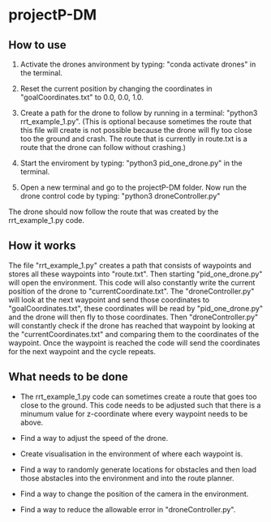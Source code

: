 # projectP-DM

## How to use 

1. Activate the drones anvironment by typing: "conda activate drones" in the terminal.

2. Reset the current position by changing the coordinates in "goalCoordinates.txt" to 0.0, 0.0, 1.0.

3. Create a path for the drone to follow by running in a terminal: "python3 rrt\_example\_1.py". (This is optional because sometimes the route that this file will create is not possible because the drone will fly too close too the ground and crash. The route that is currently in route.txt is a route that the drone can follow without crashing.)

4. Start the enviroment by typing: "python3 pid\_one\_drone.py" in the terminal.

5. Open a new terminal and go to the projectP-DM folder. Now run the drone control code by typing: "python3 droneController.py"

The drone should now follow the route that was created by the rrt\_example\_1.py code.



## How it works
The file "rrt\_example\_1.py" creates a path that consists of waypoints and stores all these waypoints into "route.txt".
Then starting "pid\_one\_drone.py" will open the environment. This code will also constantly write the current position of the drone to "currentCoordinate.txt".
The "droneController.py" will look at the next waypoint and send those coordinates to "goalCoordinates.txt", these coordinates will be read by "pid\_one\_drone.py" and the drone will then fly to those coordinates. Then "droneController.py" will constantly check if the drone has reached that waypoint by looking at the "currentCoordinates.txt" and comparing them to the coordinates of the waypoint. Once the waypoint is reached the code will send the coordinates for the next waypoint and the cycle repeats. 



## What needs to be done

- The rrt\_example\_1.py code can sometimes create a route that goes too close to the ground. This code needs to be adjusted such that there is a minumum value for z-coordinate where every waypoint needs to be above.

- Find a way to adjust the speed of the drone.

- Create visualisation in the environment of where each waypoint is.

- Find a way to randomly generate locations for obstacles and then load those abstacles into the environment and into the route planner.

- Find a way to change the position of the camera in the environment.

- Find a way to reduce the allowable error in "droneController.py".








